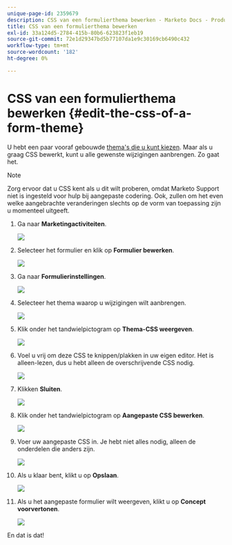 ```yaml
---
unique-page-id: 2359679
description: CSS van een formulierthema bewerken - Marketo Docs - Productdocumentatie
title: CSS van een formulierthema bewerken
exl-id: 33a124d5-2784-415b-80b6-623823f1eb19
source-git-commit: 72e1d29347bd5b77107da1e9c30169cb6490c432
workflow-type: tm+mt
source-wordcount: '182'
ht-degree: 0%

---
```


# CSS van een formulierthema bewerken {#edit-the-css-of-a-form-theme}

U hebt een paar vooraf gebouwde [thema&#39;s die u kunt kiezen](/help/marketo/product-docs/demand-generation/forms/creating-a-form/select-a-form-theme.md). Maar als u graag CSS bewerkt, kunt u alle gewenste wijzigingen aanbrengen. Zo gaat het.

>[!NOTE]
>
>Zorg ervoor dat u CSS kent als u dit wilt proberen, omdat Marketo Support niet is ingesteld voor hulp bij aangepaste codering. Ook, zullen om het even welke aangebrachte veranderingen slechts op de vorm van toepassing zijn u momenteel uitgeeft.

1. Ga naar **Marketingactiviteiten**.

   ![](assets/login-marketing-activities-5.png)

1. Selecteer het formulier en klik op **Formulier bewerken**.

   ![](assets/image2014-9-15-14-3a37-3a7.png)

1. Ga naar **Formulierinstellingen**.

   ![](assets/image2014-9-15-14-3a37-3a42.png)

1. Selecteer het thema waarop u wijzigingen wilt aanbrengen.

   ![](assets/image2014-9-15-14-3a37-3a54.png)

1. Klik onder het tandwielpictogram op **Thema-CSS weergeven**.

   ![](assets/image2014-9-15-14-3a38-3a18.png)

1. Voel u vrij om deze CSS te knippen/plakken in uw eigen editor. Het is alleen-lezen, dus u hebt alleen de overschrijvende CSS nodig.

   ![](assets/image2014-9-15-14-3a38-3a29.png)

1. Klikken **Sluiten**.

   ![](assets/image2014-9-15-14-3a38-3a46.png)

1. Klik onder het tandwielpictogram op **Aangepaste CSS bewerken**.

   ![](assets/image2014-9-15-14-3a39-3a5.png)

1. Voer uw aangepaste CSS in. Je hebt niet alles nodig, alleen de onderdelen die anders zijn.

   ![](assets/image2014-9-15-14-3a39-3a21.png)

1. Als u klaar bent, klikt u op **Opslaan**.

   ![](assets/image2014-9-15-14-3a39-3a30.png)

1. Als u het aangepaste formulier wilt weergeven, klikt u op **Concept voorvertonen**.

   ![](assets/image2014-9-15-14-3a39-3a50.png)

En dat is dat!
